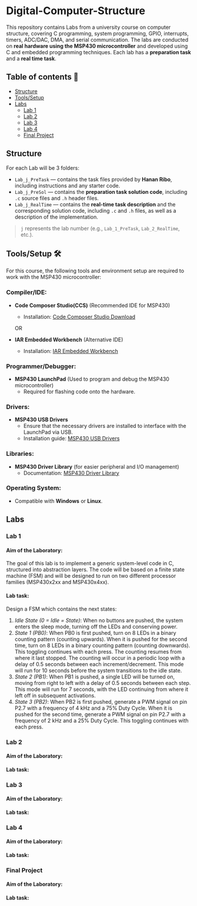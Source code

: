 # Digital-Computer-Structure
This repository contains Labs from a university course on computer structure, covering C programming, system programming, GPIO, interrupts, timers, ADC/DAC, DMA, and serial communication. The labs are conducted on **real hardware using the MSP430 microcontroller** and developed using C and embedded programming techniques.
Each lab has a **preparation task** and a **real time task**.

## Table of contents 🔗
- [Structure](#Structure)
- [Tools/Setup](#Tools/Setup)
- [Labs](#Labs)
    - [Lab 1](##lab-1)
    - [Lab 2](##lab-2)
    - [Lab 3](##lab-3)
    - [Lab 4](##lab-4)
    - [Final Project](#final-project)

 ## Structure
For each Lab will be 3 folders:
- `Lab_j_PreTask` — contains the task files provided by **Hanan Ribo**, including instructions and any starter code.
- `Lab_j_PreSol` — contains the **preparation task solution code**, including `.c` source files and `.h` header files.
- `Lab_j_RealTime` — contains the **real-time task description** and the corresponding solution code, including `.c` and `.h` files, as well as a description of the implementation.

> `j` represents the lab number (e.g., `Lab_1_PreTask`, `Lab_2_RealTime`, etc.).

## Tools/Setup 🛠️

For this course, the following tools and environment setup are required to work with the MSP430 microcontroller:

### Compiler/IDE:
- **Code Composer Studio(CCS)** (Recommended IDE for MSP430)
  - Installation: [Code Composer Studio Download](https://www.ti.com/tool/CCSTUDIO)
  
  OR

- **IAR Embedded Workbench** (Alternative IDE)
  - Installation: [IAR Embedded Workbench](https://www.iar.com/iar-embedded-workbench/)
  
### Programmer/Debugger:
- **MSP430 LaunchPad** (Used to program and debug the MSP430 microcontroller)
  - Required for flashing code onto the hardware.
  
### Drivers:
- **MSP430 USB Drivers**  
  - Ensure that the necessary drivers are installed to interface with the LaunchPad via USB.
  - Installation guide: [MSP430 USB Drivers](https://www.ti.com/tool/MSP430-USB-Debug-Interface)

### Libraries:
- **MSP430 Driver Library** (for easier peripheral and I/O management)
  - Documentation: [MSP430 Driver Library](https://www.ti.com/tool/MSP430-DRIVER-LIBRARY)

### Operating System:
- Compatible with **Windows** or **Linux**.

 ## Labs

 ### Lab 1
 #### Aim of the Laboratory:
The goal of this lab is to implement a generic system-level code in C, structured into abstraction layers. The code will be based on a finite state machine (FSM) and will be designed to run on two different processor families (MSP430x2xx and MSP430x4xx).
#### Lab task:
Design a FSM which contains the next states:
1. *Idle State (0 = Idle = State)*: When no buttons are pushed, the system enters the sleep mode, turning off the LEDs and conserving power.
2. *State 1 (PB0)*: When PB0 is first pushed, turn on 8 LEDs in a binary counting pattern (counting upwards). When it is pushed for the second time, turn on 8 LEDs in a binary counting pattern (counting downwards). This toggling continues with each press. The counting resumes from where it last stopped. The counting will occur in a periodic loop with a delay of 0.5 seconds between each increment/decrement. This mode will run for 10 seconds before the system transitions to the idle state.
3. *State 2 (PB1)*: When PB1 is pushed, a single LED will be turned on, moving from right to left with a delay of 0.5 seconds between each step. This mode will run for 7 seconds, with the LED continuing from where it left off in subsequent activations.
4. *State 3 (PB2)*: When PB2 is first pushed, generate a PWM signal on pin P2.7 with a frequency of 4 kHz and a 75% Duty Cycle. When it is pushed for the second time, generate a PWM signal on pin P2.7 with a frequency of 2 kHz and a 25% Duty Cycle. This toggling continues with each press.

 ### Lab 2
 #### Aim of the Laboratory:
#### Lab task:

### Lab 3
 #### Aim of the Laboratory:
#### Lab task:

### Lab 4
 #### Aim of the Laboratory:
#### Lab task:

### Final Project
 #### Aim of the Laboratory:
#### Lab task:





